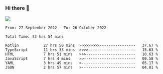 ### Hi there 👋

<!--<a href="https://github.com/search?o=desc&q=author%3Abushiyi&s=committer-date&type=Commits">-->
<!--    <img align="center" height = "178" src="https://github-readme-stats.vercel.app/api?username=bushiyi&count_private=true&show_icons=true&theme=noctis_minimus&hide=contribs&include_all_commits=true" />-->
<!--</a>-->
<!--<a href="https://github.com/bushiyi?tab=repositories">-->
<!--    <img align="center" height = "178" src="https://github-readme-stats.vercel.app/api/top-langs/?username=bushiyi&count_private=true&theme=noctis_minimus" />-->
<!--</a>-->
 
<!-- [![Ashutosh's github activity graph](https://activity-graph.herokuapp.com/graph?username=bushiyi&theme=react&bg_color=1B2932&point=698B69&line=698B69)](https://github.com/ashutosh00710/github-readme-activity-graph)
 -->


![](https://raw.githubusercontent.com/bushiyi/bushiyi/master/assets/github-contribution-grid-snake.svg)

<!--START_SECTION:waka-->

```text
From: 27 September 2022 - To: 26 October 2022

Total Time: 73 hrs 54 mins

Kotlin           27 hrs 50 mins  >>>>>>>>>----------------   37.67 %
TypeScript       11 hrs 33 mins  >>>>---------------------   15.63 %
HTML             7 hrs 51 mins   >>>----------------------   10.63 %
JavaScript       7 hrs 4 mins    >>-----------------------   09.58 %
YAML             3 hrs 49 mins   >------------------------   05.17 %
JSON             2 hrs 57 mins   >------------------------   04.01 %
```

<!--END_SECTION:waka-->

